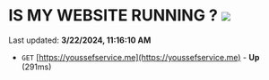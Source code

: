 # IS MY WEBSITE RUNNING ? [![](https://img.shields.io/static/v1?label=Sponsor&message=%E2%9D%A4&logo=GitHub&color=%23fe8e86)](https://github.com/sponsors/<username>)

Last updated: **3/22/2024, 11:16:10 AM**

- `GET` [https://youssefservice.me](https://youssefservice.me) - **Up** (291ms)
